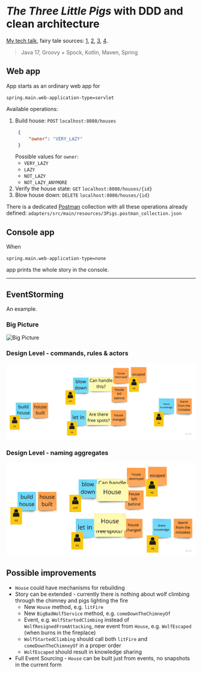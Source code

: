 
# _The Three Little Pigs_ with DDD and clean architecture

[My tech talk](https://github.com/mat3e/talks/tree/master/docs/3pigs), fairy tale sources: [1](https://www.gillbooks.ie/AcuCustom/Sitename/DAM/101/WWSI_OM_0902.pdf), [2](http://www.hellokids.com/c_14958/reading-learning/stories-for-children/animal-stories-for-kids/the-three-little-pigs), [3](https://sacred-texts.com/neu/eng/eft/eft15.htm), [4](https://americanliterature.com/childrens-stories/the-three-little-pigs).

> Java 17, Groovy + Spock, Kotlin, Maven, Spring

## Web app
App starts as an ordinary web app for
```properties
spring.main.web-application-type=servlet
```

Available operations:
1. Build house: `POST` `localhost:8080/houses`
   ```json
    {
        "owner": "VERY_LAZY"
    }
    ```
   Possible values for `owner`: 
   * `VERY_LAZY`
   * `LAZY`
   * `NOT_LAZY`
   * `NOT_LAZY_ANYMORE`
1. Verify the house state: `GET` `localhost:8080/houses/{id}`
1. Blow house down: `DELETE` `localhost:8080/houses/{id}`

There is a dedicated [Postman](https://www.postman.com/) collection with all these operations already defined: `adapters/src/main/resources/3Pigs.postman_collection.json`

## Console app
When
```properties
spring.main.web-application-type=none
```
app prints the whole story in the console.

---

## EventStorming
An example.

### Big Picture
![Big Picture](./es.jpg)

### Design Level - commands, rules & actors
![Design Level rules](./es2.jpg)

### Design Level - naming aggregates
![Design Level aggregates](./es3.jpg)

## Possible improvements
* `House` could have mechanisms for rebuilding
* Story can be extended - currently there is nothing about wolf climbing through the chimney and pigs lighting the fire
   * New `House` method, e.g. `litFire`
   * New `BigBadWolfService` method, e.g. `comeDownTheChimneyOf`
   * Event, e.g. `WolfStartedClimbing` instead of `WolfResignedFromAttacking`, new event from `House`, e.g. `WolfEscaped` (when burns in the fireplace)
   * `WolfStartedClimbing` should call both `litFire` and `comeDownTheChimneyOf` in a proper order
   * `WolfEscaped` should result in knowledge sharing
* Full Event Sourcing - `House` can be built just from events, no snapshots in the current form
